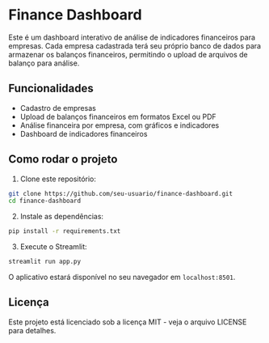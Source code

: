 # Finance Dashboard

Este é um dashboard interativo de análise de indicadores financeiros para empresas. Cada empresa cadastrada terá seu próprio banco de dados para armazenar os balanços financeiros, permitindo o upload de arquivos de balanço para análise.

## Funcionalidades

- Cadastro de empresas
- Upload de balanços financeiros em formatos Excel ou PDF
- Análise financeira por empresa, com gráficos e indicadores
- Dashboard de indicadores financeiros

## Como rodar o projeto

1. Clone este repositório:

```bash
git clone https://github.com/seu-usuario/finance-dashboard.git
cd finance-dashboard
```

2. Instale as dependências:

```bash
pip install -r requirements.txt
```

3. Execute o Streamlit:

```bash
streamlit run app.py
```

O aplicativo estará disponível no seu navegador em `localhost:8501`.

## Licença

Este projeto está licenciado sob a licença MIT - veja o arquivo LICENSE para detalhes.
